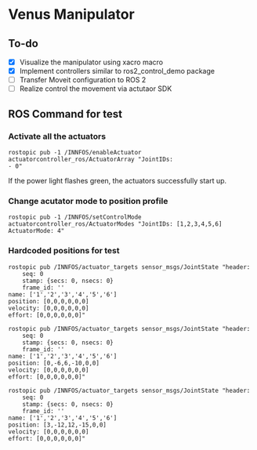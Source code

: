 # Venus Manipulator
## To-do
- [x] Visualize the manipulator using xacro macro
- [x] Implement controllers similar to ros2_control_demo package
- [ ] Transfer Moveit configuration to ROS 2
- [ ] Realize control the movement via actutaor SDK

## ROS Command for test
### Activate all the actuators
    rostopic pub -1 /INNFOS/enableActuator actuatorcontroller_ros/ActuatorArray "JointIDs:
    - 0"
If the power light flashes green, the actuators successfully start up.

### Change acutator mode to position profile
    rostopic pub -1 /INNFOS/setControlMode actuatorcontroller_ros/ActuatorModes "JointIDs: [1,2,3,4,5,6]
    ActuatorMode: 4"

### Hardcoded positions for test
    rostopic pub /INNFOS/actuator_targets sensor_msgs/JointState "header:
        seq: 0
        stamp: {secs: 0, nsecs: 0}
        frame_id: ''
    name: ['1','2','3','4','5','6']
    position: [0,0,0,0,0,0]
    velocity: [0,0,0,0,0,0]
    effort: [0,0,0,0,0,0]"

    rostopic pub /INNFOS/actuator_targets sensor_msgs/JointState "header:
        seq: 0
        stamp: {secs: 0, nsecs: 0}
        frame_id: ''
    name: ['1','2','3','4','5','6']
    position: [0,-6,6,-10,0,0]
    velocity: [0,0,0,0,0,0]
    effort: [0,0,0,0,0,0]"

    rostopic pub /INNFOS/actuator_targets sensor_msgs/JointState "header:
        seq: 0
        stamp: {secs: 0, nsecs: 0}
        frame_id: ''
    name: ['1','2','3','4','5','6']
    position: [3,-12,12,-15,0,0]
    velocity: [0,0,0,0,0,0]
    effort: [0,0,0,0,0,0]"